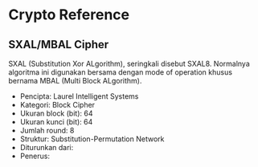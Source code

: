 # Crypto Reference

## SXAL/MBAL Cipher

SXAL (Substitution Xor ALgorithm), seringkali disebut SXAL8. Normalnya algoritma ini digunakan bersama dengan mode of operation khusus bernama MBAL (Multi Block ALgorithm).

* Pencipta: Laurel Intelligent Systems
* Kategori: Block Cipher
* Ukuran block (bit): 64
* Ukuran kunci (bit): 64
* Jumlah round: 8
* Struktur: Substitution-Permutation Network
* Diturunkan dari: 
* Penerus: 